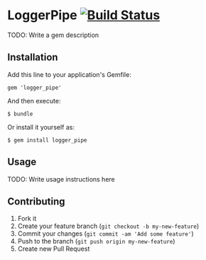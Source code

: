 # LoggerPipe [![Build Status](https://travis-ci.org/groovenauts/logger_pipe.svg)](https://travis-ci.org/groovenauts/logger_pipe)

TODO: Write a gem description

## Installation

Add this line to your application's Gemfile:

    gem 'logger_pipe'

And then execute:

    $ bundle

Or install it yourself as:

    $ gem install logger_pipe

## Usage

TODO: Write usage instructions here

## Contributing

1. Fork it
2. Create your feature branch (`git checkout -b my-new-feature`)
3. Commit your changes (`git commit -am 'Add some feature'`)
4. Push to the branch (`git push origin my-new-feature`)
5. Create new Pull Request
